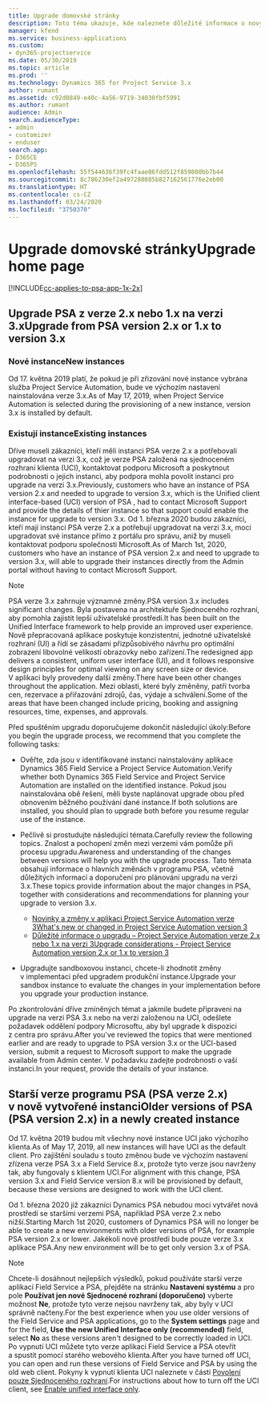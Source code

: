 ```yaml
---
title: Upgrade domovské stránky
description: Toto téma ukazuje, kde naleznete důležité informace o nových a změněných funkcích aplikace Dynamics 365 Project Service Automation a o procesu upgradu na nejnovější verzi.
manager: kfend
ms.service: business-applications
ms.custom:
- dyn365-projectservice
ms.date: 05/30/2019
ms.topic: article
ms.prod: ''
ms.technology: Dynamics 365 for Project Service 3.x
author: rumant
ms.assetid: c92d0849-e40c-4a56-9719-34030fbf5991
ms.author: rumant
audience: Admin
search.audienceType:
- admin
- customizer
- enduser
search.app:
- D365CE
- D365PS
ms.openlocfilehash: 55f544636f39fc4faae06fdd512f859800bb7b44
ms.sourcegitcommit: 8c786230ef2a497280885b827162561776e2eb00
ms.translationtype: HT
ms.contentlocale: cs-CZ
ms.lasthandoff: 03/24/2020
ms.locfileid: "3750370"
---
```

# <a name="upgrade-home-page"></a><span data-ttu-id="6c81d-103">Upgrade domovské stránky</span><span class="sxs-lookup"><span data-stu-id="6c81d-103">Upgrade home page</span></span>

[!INCLUDE[cc-applies-to-psa-app-1x-2x](../includes/cc-applies-to-psa-app-1x-2x.md)]

## <a name="upgrade-from-psa-version-2x-or-1x-to-version-3x"></a><span data-ttu-id="6c81d-104">Upgrade PSA z verze 2.x nebo 1.x na verzi 3.x</span><span class="sxs-lookup"><span data-stu-id="6c81d-104">Upgrade from PSA version 2.x or 1.x to version 3.x</span></span>

### <a name="new-instances"></a><span data-ttu-id="6c81d-105">Nové instance</span><span class="sxs-lookup"><span data-stu-id="6c81d-105">New instances</span></span>

<span data-ttu-id="6c81d-106">Od 17. května 2019 platí, že pokud je při zřizování nové instance vybrána služba Project Service Automation, bude ve výchozím nastavení nainstalována verze 3.x.</span><span class="sxs-lookup"><span data-stu-id="6c81d-106">As of May 17, 2019, when Project Service Automation is selected during the provisioning of a new instance, version 3.x is installed by default.</span></span>

### <a name="existing-instances"></a><span data-ttu-id="6c81d-107">Existují instance</span><span class="sxs-lookup"><span data-stu-id="6c81d-107">Existing instances</span></span>

<span data-ttu-id="6c81d-108">Dříve museli zákazníci, kteří měli instanci PSA verze 2.x a potřebovali upgradovat na verzi 3.x, což je verze PSA založená na sjednoceném rozhraní klienta (UCI), kontaktovat podporu Microsoft a poskytnout podrobnosti o jejich instanci, aby podpora mohla povolit instanci pro upgrade na verzi 3.x.</span><span class="sxs-lookup"><span data-stu-id="6c81d-108">Previously, customers who have an instance of PSA version 2.x and needed to upgrade to version 3.x, which is the Unified client interface-based (UCI) version of PSA , had to contact Microsoft Support and provide the details of thier instance so that support could enable the instance for upgrade to version 3.x.</span></span> <span data-ttu-id="6c81d-109">Od 1. března 2020 budou zákazníci, kteří mají instanci PSA verze 2.x a potřebují upgradovat na verzi 3.x, moci upgradovat své instance přímo z portálu pro správu, aniž by museli kontaktovat podporu společnosti Microsoft.</span><span class="sxs-lookup"><span data-stu-id="6c81d-109">As of March 1st, 2020, customers who have an instance of PSA version 2.x and need to upgrade to version 3.x, will able to upgrade their instances directly from the Admin portal without having to contact Microsoft Support.</span></span>  

> [!NOTE]
> <span data-ttu-id="6c81d-110">PSA verze 3.x zahrnuje významné změny.</span><span class="sxs-lookup"><span data-stu-id="6c81d-110">PSA version 3.x includes significant changes.</span></span> <span data-ttu-id="6c81d-111">Byla postavena na architektuře Sjednoceného rozhraní, aby pomohla zajistit lepší uživatelské prostředí.</span><span class="sxs-lookup"><span data-stu-id="6c81d-111">It has been built on the Unified Interface framework to help provide an improved user experience.</span></span> <span data-ttu-id="6c81d-112">Nově přepracovaná aplikace poskytuje konzistentní, jednotné uživatelské rozhraní (UI) a řídí se zásadami přizpůsobivého návrhu pro optimální zobrazení libovolné velikosti obrazovky nebo zařízení.</span><span class="sxs-lookup"><span data-stu-id="6c81d-112">The redesigned app delivers a consistent, uniform user interface (UI), and it follows responsive design principles for optimal viewing on any screen size or device.</span></span> <span data-ttu-id="6c81d-113">V aplikaci byly provedeny další změny.</span><span class="sxs-lookup"><span data-stu-id="6c81d-113">There have been other changes throughout the application.</span></span> <span data-ttu-id="6c81d-114">Mezi oblasti, které byly změněny, patří tvorba cen, rezervace a přiřazování zdrojů, čas, výdaje a schválení.</span><span class="sxs-lookup"><span data-stu-id="6c81d-114">Some of the areas that have been changed include pricing, booking and assigning resources, time, expenses, and approvals.</span></span>

<span data-ttu-id="6c81d-115">Před spuštěním upgradu doporučujeme dokončit následující úkoly:</span><span class="sxs-lookup"><span data-stu-id="6c81d-115">Before you begin the upgrade process, we recommend that you complete the following tasks:</span></span>

- <span data-ttu-id="6c81d-116">Ověřte, zda jsou v identifikované instanci nainstalovány aplikace Dynamics 365 Field Service a Project Service Automation.</span><span class="sxs-lookup"><span data-stu-id="6c81d-116">Verify whether both Dynamics 365 Field Service and Project Service Automation are installed on the identified instance.</span></span> <span data-ttu-id="6c81d-117">Pokud jsou nainstalována obě řešení, měli byste naplánovat upgrade obou před obnovením běžného používání dané instance.</span><span class="sxs-lookup"><span data-stu-id="6c81d-117">If both solutions are installed, you should plan to upgrade both before you resume regular use of the instance.</span></span>
- <span data-ttu-id="6c81d-118">Pečlivě si prostudujte následující témata.</span><span class="sxs-lookup"><span data-stu-id="6c81d-118">Carefully review the following topics.</span></span> <span data-ttu-id="6c81d-119">Znalost a pochopení změn mezi verzemi vám pomůže při procesu upgradu.</span><span class="sxs-lookup"><span data-stu-id="6c81d-119">Awareness and understanding of the changes between versions will help you with the upgrade process.</span></span> <span data-ttu-id="6c81d-120">Tato témata obsahují informace o hlavních změnách v programu PSA, včetně důležitých informací a doporučení pro plánování upgradu na verzi 3.x.</span><span class="sxs-lookup"><span data-stu-id="6c81d-120">These topics provide information about the major changes in PSA, together with considerations and recommendations for planning your upgrade to version 3.x.</span></span>

    - [<span data-ttu-id="6c81d-121">Novinky a změny v aplikaci Project Service Automation verze 3</span><span class="sxs-lookup"><span data-stu-id="6c81d-121">What's new or changed in Project Service Automation version 3</span></span>](whats-new-changed-v3.md)
    - [<span data-ttu-id="6c81d-122">Důležité informace o upgradu – Project Service Automation verze 2.x nebo 1.x na verzi 3</span><span class="sxs-lookup"><span data-stu-id="6c81d-122">Upgrade considerations - Project Service Automation version 2.x or 1.x to version 3</span></span>](upgrade-v3.md)

- <span data-ttu-id="6c81d-123">Upgradujte sandboxovou instanci, chcete-li zhodnotit změny v implementaci před upgradem produkční instance.</span><span class="sxs-lookup"><span data-stu-id="6c81d-123">Upgrade your sandbox instance to evaluate the changes in your implementation before you upgrade your production instance.</span></span>

<span data-ttu-id="6c81d-124">Po zkontrolování dříve zmíněných témat a jakmile budete připraveni na upgrade na verzi PSA 3.x nebo na verzi založenou na UCI, odešlete požadavek oddělení podpory Microsoftu, aby byl upgrade k dispozici z centra pro správu.</span><span class="sxs-lookup"><span data-stu-id="6c81d-124">After you've reviewed the topics that were mentioned earlier and are ready to upgrade to PSA version 3.x or the UCI-based version, submit a request to Microsoft support to make the upgrade available from Admin center.</span></span> <span data-ttu-id="6c81d-125">V požadavku zadejte podrobnosti o vaší instanci.</span><span class="sxs-lookup"><span data-stu-id="6c81d-125">In your request, provide the details of your instance.</span></span>

## <a name="older-versions-of-psa-psa-version-2x-in-a-newly-created-instance"></a><span data-ttu-id="6c81d-126">Starší verze programu PSA (PSA verze 2.x) v nově vytvořené instanci</span><span class="sxs-lookup"><span data-stu-id="6c81d-126">Older versions of PSA (PSA version 2.x) in a newly created instance</span></span>

<span data-ttu-id="6c81d-127">Od 17. května 2019 budou mít všechny nové instance UCI jako výchozího klienta.</span><span class="sxs-lookup"><span data-stu-id="6c81d-127">As of May 17, 2019, all new instances will have UCI as the default client.</span></span> <span data-ttu-id="6c81d-128">Pro zajištění souladu s touto změnou bude ve výchozím nastavení zřízena verze PSA 3.x a Field Service 8.x, protože tyto verze jsou navrženy tak, aby fungovaly s klientem UCI.</span><span class="sxs-lookup"><span data-stu-id="6c81d-128">For alignment with this change, PSA version 3.x and Field Service version 8.x will be provisioned by default, because these versions are designed to work with the UCI client.</span></span>

<span data-ttu-id="6c81d-129">Od 1. března 2020 již zákazníci Dynamics PSA nebudou moci vytvářet nová prostředí se staršími verzemi PSA, například PSA verze 2.x nebo nižší.</span><span class="sxs-lookup"><span data-stu-id="6c81d-129">Starting March 1st 2020, customers of Dynamics PSA will no longer be able to create a new environments with older versions of PSA, for example PSA version 2.x or lower.</span></span> <span data-ttu-id="6c81d-130">Jakékoli nové prostředí bude pouze verze 3.x aplikace PSA.</span><span class="sxs-lookup"><span data-stu-id="6c81d-130">Any new environment will be to get only version 3.x of PSA.</span></span>

> [!NOTE]
> <span data-ttu-id="6c81d-131">Chcete-li dosáhnout nejlepších výsledků, pokud používáte starší verze aplikací Field Service a PSA, přejděte na stránku **Nastavení systému** a pro pole **Používat jen nové Sjednocené rozhraní (doporučeno)** vyberte možnost **Ne**, protože tyto verze nejsou navrženy tak, aby byly v UCI správně načteny.</span><span class="sxs-lookup"><span data-stu-id="6c81d-131">For the best experience when you use older versions of the Field Service and PSA applications, go to the **System settings** page and for the field, **Use the new Unified Interface only (recommended)** field, select **No** as these versions aren't designed to be correctly loaded in UCI.</span></span> <span data-ttu-id="6c81d-132">Po vypnutí UCI můžete tyto verze aplikací Field Service a PSA otevřít a spustit pomocí starého webového klienta.</span><span class="sxs-lookup"><span data-stu-id="6c81d-132">After you have turned off UCI, you can open and run these versions of Field Service and PSA by using the old web client.</span></span> <span data-ttu-id="6c81d-133">Pokyny k vypnutí klienta UCI naleznete v části [Povolení pouze Sjednoceného rozhraní](../admin/enable-unified-interface-only.md).</span><span class="sxs-lookup"><span data-stu-id="6c81d-133">For instructions about how to turn off the UCI client, see [Enable unified interface only](../admin/enable-unified-interface-only.md).</span></span>
